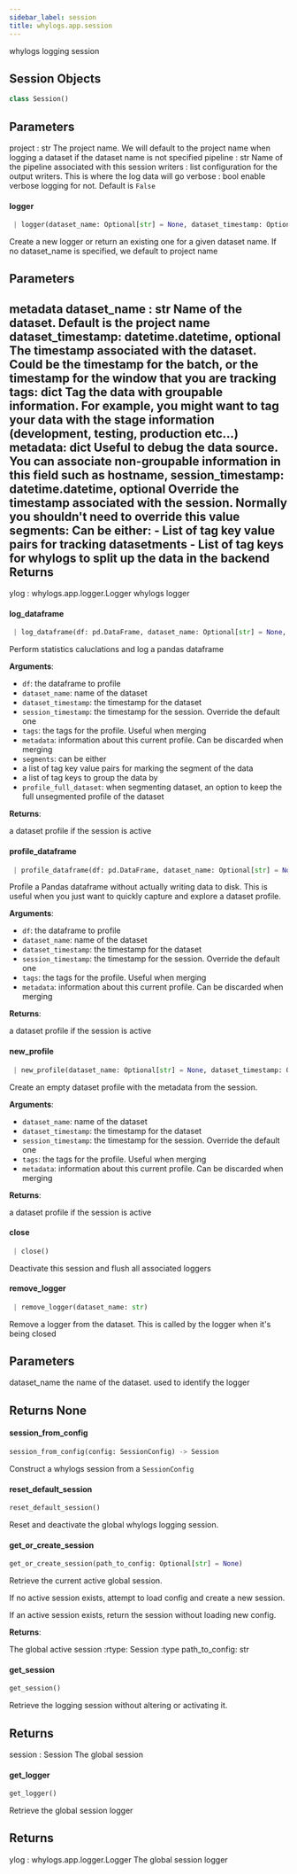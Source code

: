```yaml
---
sidebar_label: session
title: whylogs.app.session
---
```


whylogs logging session

## Session Objects

```python
class Session()
```

Parameters
----------
project : str
    The project name. We will default to the project name when logging
    a dataset if the dataset name is not specified
pipeline : str
    Name of the pipeline associated with this session
writers : list
    configuration for the output writers. This is where the log data
    will go
verbose : bool
    enable verbose logging for not. Default is ``False``

#### logger

```python
 | logger(dataset_name: Optional[str] = None, dataset_timestamp: Optional[datetime.datetime] = None, session_timestamp: Optional[datetime.datetime] = None, tags: Dict[str, str] = None, metadata: Dict[str, str] = None, segments: Optional[Union[List[Dict], List[str]]] = None, profile_full_dataset: bool = False, with_rotation_time: str = None, cache_size: int = 1, constraints: DatasetConstraints = None) -> Logger
```

Create a new logger or return an existing one for a given dataset name.
If no dataset_name is specified, we default to project name

Parameters
----------
metadata
dataset_name : str
    Name of the dataset. Default is the project name
dataset_timestamp: datetime.datetime, optional
    The timestamp associated with the dataset. Could be the timestamp
    for the batch, or the timestamp
    for the window that you are tracking
tags: dict
    Tag the data with groupable information. For example, you might want to tag your data
    with the stage information (development, testing, production etc...)
metadata: dict
    Useful to debug the data source. You can associate non-groupable information in this field
    such as hostname,
session_timestamp: datetime.datetime, optional
    Override the timestamp associated with the session. Normally you
    shouldn&#x27;t need to override this value
segments:
    Can be either:
    - List of tag key value pairs for tracking datasetments
    - List of tag keys for whylogs to split up the data in the backend
Returns
-------
ylog : whylogs.app.logger.Logger
    whylogs logger

#### log\_dataframe

```python
 | log_dataframe(df: pd.DataFrame, dataset_name: Optional[str] = None, dataset_timestamp: Optional[datetime.datetime] = None, session_timestamp: Optional[datetime.datetime] = None, tags: Dict[str, str] = None, metadata: Dict[str, str] = None, segments: Optional[Union[List[Dict], List[str]]] = None, profile_full_dataset: bool = False, constraints: DatasetConstraints = None) -> Optional[DatasetProfile]
```

Perform statistics caluclations and log a pandas dataframe

**Arguments**:

- `df`: the dataframe to profile
- `dataset_name`: name of the dataset
- `dataset_timestamp`: the timestamp for the dataset
- `session_timestamp`: the timestamp for the session. Override the default one
- `tags`: the tags for the profile. Useful when merging
- `metadata`: information about this current profile. Can be discarded when merging
- `segments`: can be either
- a list of tag key value pairs for marking the segment of the data
- a list of tag keys to group the data by
- `profile_full_dataset`: when segmenting dataset, an option to keep the full unsegmented profile of the dataset

**Returns**:

a dataset profile if the session is active

#### profile\_dataframe

```python
 | profile_dataframe(df: pd.DataFrame, dataset_name: Optional[str] = None, dataset_timestamp: Optional[datetime.datetime] = None, session_timestamp: Optional[datetime.datetime] = None, tags: Dict[str, str] = None, metadata: Dict[str, str] = None) -> Optional[DatasetProfile]
```

Profile a Pandas dataframe without actually writing data to disk.
This is useful when you just want to quickly capture and explore a dataset profile.

**Arguments**:

- `df`: the dataframe to profile
- `dataset_name`: name of the dataset
- `dataset_timestamp`: the timestamp for the dataset
- `session_timestamp`: the timestamp for the session. Override the default one
- `tags`: the tags for the profile. Useful when merging
- `metadata`: information about this current profile. Can be discarded when merging

**Returns**:

a dataset profile if the session is active

#### new\_profile

```python
 | new_profile(dataset_name: Optional[str] = None, dataset_timestamp: Optional[datetime.datetime] = None, session_timestamp: Optional[datetime.datetime] = None, tags: Dict[str, str] = None, metadata: Dict[str, str] = None) -> Optional[DatasetProfile]
```

Create an empty dataset profile with the metadata from the session.

**Arguments**:

- `dataset_name`: name of the dataset
- `dataset_timestamp`: the timestamp for the dataset
- `session_timestamp`: the timestamp for the session. Override the default one
- `tags`: the tags for the profile. Useful when merging
- `metadata`: information about this current profile. Can be discarded when merging

**Returns**:

a dataset profile if the session is active

#### close

```python
 | close()
```

Deactivate this session and flush all associated loggers

#### remove\_logger

```python
 | remove_logger(dataset_name: str)
```

Remove a logger from the dataset. This is called by the logger when it&#x27;s being closed

Parameters
----------
dataset_name the name of the dataset. used to identify the logger

Returns None
-------

#### session\_from\_config

```python
session_from_config(config: SessionConfig) -> Session
```

Construct a whylogs session from a `SessionConfig`

#### reset\_default\_session

```python
reset_default_session()
```

Reset and deactivate the global whylogs logging session.

#### get\_or\_create\_session

```python
get_or_create_session(path_to_config: Optional[str] = None)
```

Retrieve the current active global session.

If no active session exists, attempt to load config and create a new
session.

If an active session exists, return the session without loading new
config.

**Returns**:

The global active session
:rtype: Session
:type path_to_config: str

#### get\_session

```python
get_session()
```

Retrieve the logging session without altering or activating it.

Returns
-------
session : Session
    The global session

#### get\_logger

```python
get_logger()
```

Retrieve the global session logger

Returns
-------
ylog : whylogs.app.logger.Logger
    The global session logger

